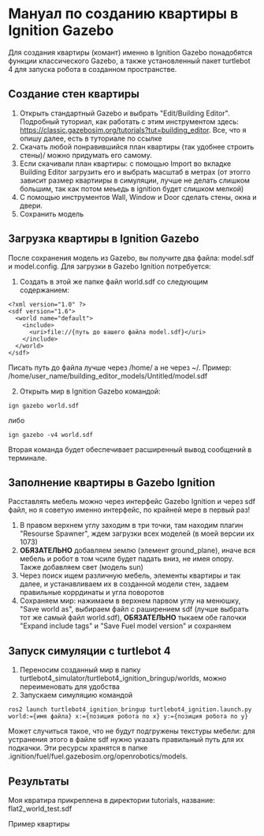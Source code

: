 # Мануал по созданию квартиры в Ignition Gazebo 

Для создания квартиры (комант) именно в Ignition Gazebo понадобятся функции классического Gazebo, а также установленный пакет turtlebot 4 для запуска робота в созданном пространстве. 

## Создание стен квартиры

1. Открыть стандартный Gazebo и выбрать "Edit/Building Editor". Подробный туториал, как работать с этим инструментом здесь: https://classic.gazebosim.org/tutorials?tut=building_editor. Все, что я опишу далее, есть в туториале по ссылке
2. Скачать любой понравившийся план квартиры (так удобнее строить стены)/ можно придумать его самому.
3. Если скачивали план квартиры: с помощью Import во вкладке Building Editor загрузить его и выбрать масштаб в метрах (от этогго зависит размер квартииры в симуляции, лучше не делать слишком большим, так как потом меьедь в ignition будет слишком мелкой)
4. С помощью инструментов Wall, Window и Door сделать стены, окна и двери.
5. Сохранить модель

## Загрузка квартиры в Ignition Gazebo  

После сохранения модель из Gazebo, вы получите два файла: model.sdf и model.config. Для загрузки в Gazebo Ignition потребуется:

1. Создать в этой же папке файл world.sdf со следующим содержанием:

```
<?xml version="1.0" ?>
<sdf version="1.6">
  <world name="default">
    <include>
      <uri>file://{путь до вашего файла model.sdf}</uri> 
    </include>
  </world>
</sdf>
```
Писать путь до файла лучше через /home/ а не через ~/. Пример: /home/user_name/building_editor_models/Untitled/model.sdf

2. Открыть мир в Ignition Gazebo командой:
```
ign gazebo world.sdf 
```
либо
```
ign gazebo -v4 world.sdf
```
Вторая команда будет обеспечивает расширенный вывод сообщений в терминале.

## Заполнение квартиры в Gazebo Ignition

Расставлять мебель можно через интерфейс Gazebo Ignition и через sdf файл, но я советую именно интерфейс, по крайней мере в первый раз!

1. В правом верхнем углу заходим в три точки, там находим плагин "Resourse Spawner", ждем загрузки всех моделей (в моей версии их 1073)
2. **ОБЯЗАТЕЛЬНО** добавляем землю (элемент ground_plane), иначе вся мебель и робот в том чсиле будет падать вниз, не имея опору. Также добавляем свет (модель sun)
3. Через поиск ищем различную мебель, элементы квартиры и так далее, и устанавливаем их в созданной модели стен, задаем правильные коррдинаты и угла поворотов
4. Сохраняем мир: нажимаем в верхнем парвом углу на менюшку, "Save world as", выбираем файл с раширением sdf (лучше выбрать тот же самый файл world.sdf), **ОБЯЗАТЕЛЬНО** тыкаем обе галочки "Expand include tags" и "Save Fuel model version" и сохраняем

## Запуск симуляции с turtlebot 4

1. Переносим созданный мир в папку turtlebot4_simulator/turtlebot4_ignition_bringup/worlds, можно переименовать для удобства
2. Запускаем симуляцию командой

```
ros2 launch turtlebot4_ignition_bringup turtlebot4_ignition.launch.py world:={имя файла} x:={позиция робота по x} y:={позиция робота по y}
```
Может случиться такое, что не будут подгружены текстуры мебели: для устранения этого в файле sdf нужно указать правильный путь для их подкачки. Эти ресурсы хранятся в папке .ignition/fuel/fuel.gazebosim.org/openrobotics/models. 

## Результаты

Моя квратира прикреплена в директории tutorials, название: flat2_world_test.sdf

Пример квартиры 

   

